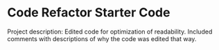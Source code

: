 # Code Refactor Starter Code
Project description: Edited code for optimization of readability. Included comments with descriptions of why the code was edited that way. 
